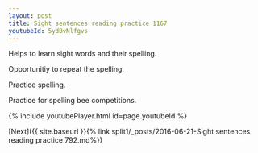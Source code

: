 ```yaml
---
layout: post
title: Sight sentences reading practice 1167
youtubeId: 5ydBvNlfgvs
---
```

 
 
Helps to learn sight words and their spelling.

Opportunitiy to repeat the spelling. 

Practice spelling. 
 
Practice for spelling bee competitions. 
 
{% include youtubePlayer.html id=page.youtubeId %}
 
 

[Next]({{ site.baseurl }}{% link  split1/_posts/2016-06-21-Sight sentences reading practice 792.md%})
 
